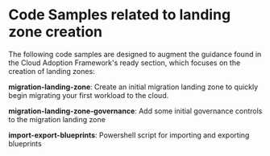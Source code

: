 # Code Samples related to landing zone creation

The following code samples are designed to augment the guidance found in the Cloud Adoption Framework's ready section, which focuses on the creation of landing zones:

**migration-landing-zone**: Create an initial migration landing zone to quickly begin migrating your first workload to the cloud.

**migration-landing-zone-governance**: Add some initial governance controls to the migration landing zone

**import-export-blueprints**: Powershell script for importing and exporting blueprints
